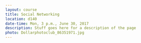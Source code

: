 ```yaml
---
layout: course
title: Social Networking
location: d140
date-time: Mon, 3 p.m., June 30, 2017
description: Stuff goes here for a description of the page
photo: Dollarphotoclub_86351971.jpg
---
```

